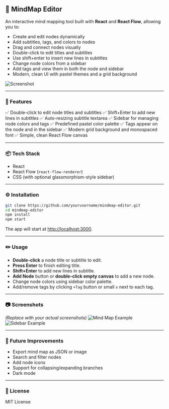 ## 🧠 MindMap Editor

An interactive mind mapping tool built with **React** and **React Flow**, allowing you to:

* Create and edit nodes dynamically
* Add subtitles, tags, and colors to nodes
* Drag and connect nodes visually
* Double-click to edit titles and subtitles
* Use shift+enter to insert new lines in subtitles
* Change node colors from a sidebar
* Add tags and view them in both the node and sidebar
* Modern, clean UI with pastel themes and a grid background

![Screenshot](screenshot.png) <!-- Add your screenshot here -->

---

### 🚀 Features

✅ Double-click to edit node titles and subtitles
✅ Shift+Enter to add new lines in subtitles
✅ Auto-resizing subtitle textarea
✅ Sidebar for managing node colors and tags
✅ Predefined pastel color palette
✅ Tags appear on the node and in the sidebar
✅ Modern grid background and monospaced font
✅ Simple, clean React Flow canvas

---

### 📦 Tech Stack

* React
* React Flow (`react-flow-renderer`)
* CSS (with optional glassmorphism-style sidebar)

---

### ⚙️ Installation

```bash
git clone https://github.com/yourusername/mindmap-editor.git
cd mindmap-editor
npm install
npm start
```

The app will start at [http://localhost:3000](http://localhost:3000).

---

### ✏️ Usage

* **Double-click** a node title or subtitle to edit.
* **Press Enter** to finish editing title.
* **Shift+Enter** to add new lines in subtitle.
* **Add Node** button or **double-click empty canvas** to add a new node.
* Change node colors using sidebar color palette.
* Add/remove tags by clicking `+Tag` button or small `x` next to each tag.

---

### 📷 Screenshots

*(Replace with your actual screenshots)*
![Mind Map Example](screenshot1.png)
![Sidebar Example](screenshot2.png)

---

### 🌱 Future Improvements

* Export mind map as JSON or image
* Search and filter nodes
* Add node icons
* Support for collapsing/expanding branches
* Dark mode

---

### 📄 License

MIT License
